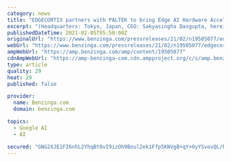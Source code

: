 ```yaml
---
category: news
title: "EDGECORTIX partners with PALTEK to bring Edge AI Hardware Acceleration Solutions to Market"
excerpt: "(Headquarters: Tokyo, Japan, CEO: Sakyasingha Dasgupta, hereinafter called \"EdgeCortix\") has signed a partnership"
publishedDateTime: 2021-02-05T05:50:00Z
originalUrl: "https://www.benzinga.com/pressreleases/21/02/n19505077/edgecortix-partners-with-paltek-to-bring-edge-ai-hardware-acceleration-solutions-to-market"
webUrl: "https://www.benzinga.com/pressreleases/21/02/n19505077/edgecortix-partners-with-paltek-to-bring-edge-ai-hardware-acceleration-solutions-to-market"
ampWebUrl: "https://amp.benzinga.com/amp/content/19505077"
cdnAmpWebUrl: "https://amp-benzinga-com.cdn.ampproject.org/c/s/amp.benzinga.com/amp/content/19505077"
type: article
quality: 29
heat: 29
published: false

provider:
  name: Benzinga.com
  domain: benzinga.com

topics:
  - Google AI
  - AI

secured: "GNG2XJE1FI6nhL2YhqBt0vI9izOh9Boul2ek1Ffp5KNVgB+qY+0yYSvovQL/Nm3ROgyjxho3kqz6RgSfHqZTSX/0lelXSIEvoJsFFuHkakT6qFGkzMcT/XjG7Zuz1UamG4zvvbyH1ubci22hAKqJnLKHBSfLjXpcOa9cFmvNCtWDzVFO6BAawm/qFi8pkMxR59tAkz4l2m4rpvN4SmXlnaVklko3bLnuTNMK+HFejeOZt6oZQf1z8wT87sCI6WeVBXybG3wqiWZDqrLsxeU7fOkbygGuG6yffmz852qANKNa/8JFYHGGH1eXiaGSI1xbYukL6Nuf8hnIcXKeSyOampTxr8EmhIsDfLQpbrxqaIQ=;NVVcUqsdFz5fkjqsvwLjvw=="
---
```


